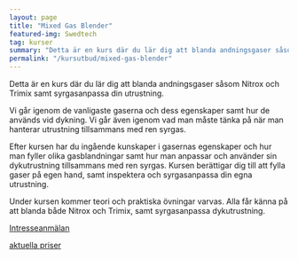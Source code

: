 ```yaml
---
layout: page
title: "Mixed Gas Blender"
featured-img: Swedtech
tag: kurser
summary: "Detta är en kurs där du lär dig att blanda andningsgaser såsom Nitrox och Trimix samt syrgasanpassa din utrustning."
permalink: "/kursutbud/mixed-gas-blender"
---
```


Detta är en kurs där du lär dig att blanda andningsgaser såsom Nitrox och Trimix samt syrgasanpassa din utrustning.

Vi går igenom de vanligaste gaserna och dess egenskaper samt hur de används vid dykning. Vi går även igenom vad man måste tänka på när man hanterar utrustning tillsammans med ren syrgas.

Efter kursen har du ingående kunskaper i gasernas egenskaper och hur man fyller olika gasblandningar samt hur man anpassar och använder sin dykutrustning tillsammans med ren syrgas. Kursen berättigar dig till att fylla gaser på egen hand, samt inspektera och syrgasanpassa din egna utrustning.

Under kursen kommer teori och praktiska övningar varvas. Alla får känna på att blanda både Nitrox och Trimix, samt syrgasanpassa dykutrustning.

[Intresseanmälan](mailto:{{site.email}})

[aktuella priser](/kursutbud/priser)
